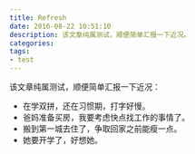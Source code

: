 ```yaml
---
title: Refresh
date: 2016-08-22 10:51:10
description: 该文章纯属测试，顺便简单汇报一下近况。
categories:
tags:
- test
---
```


该文章纯属测试，顺便简单汇报一下近况：
- 在学双拼，还在习惯期，打字好慢。
- 爸妈准备买房，我要考虑快点找工作的事情了。
- 搬到第一城去住了，争取回家之前能瘦一点。
- 她要开学了，好想她。

